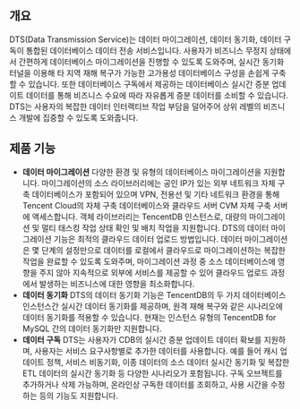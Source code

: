 ## 개요
DTS(Data Transmission Service)는 데이터 마이그레이션, 데이터 동기화, 데이터 구독이 통합된 데이터베이스 데이터 전송 서비스입니다. 사용자가 비즈니스 무정지 상태에서 간편하게 데이터베이스 마이그레이션을 진행할 수 있도록 도와주며, 실시간 동기화 터널을 이용해 타 지역 재해 복구가 가능한 고가용성 데이터베이스 구성을 손쉽게 구축할 수 있습니다. 또한 데이터베이스 구독에서 제공하는 데이터베이스 실시간 증분 업데이트 데이터를 통해 비즈니스 수요에 따라 자유롭게 증분 데이터를 소비할 수 있습니다.
DTS는 사용자의 복잡한 데이터 인터랙티브 작업 부담을 덜어주어 상위 레벨의 비즈니스 개발에 집중할 수 있도록 도와줍니다.


## 제품 기능
- **데이터 마이그레이션**
다양한 환경 및 유형의 데이터베이스 마이그레이션을 지원합니다. 마이그레이션의 소스 라이브러리에는 공인 IP가 있는 외부 네트워크 자체 구축 데이터베이스가 포함되어 있으며 VPN, 전용선 및 기타 네트워크 환경을 통해 Tencent Cloud의 자체 구축 데이터베이스와 클라우드 서버 CVM 자체 구축 서버에 액세스합니다. 객체 라이브러리는 TencentDB 인스턴스로, 대량의 마이그레이션 및 멀티 태스킹 작업 상태 확인 및 배치 작업을 지원합니다.
DTS의 데이터 마이그레이션 기능은 최적의 클라우드 데이터 업로드 방법입니다. 데이터 마이그레이션은 몇 단계의 설정만으로 데이터를 로컬에서 클라우드로 마이그레이션하는 복잡한 작업을 완료할 수 있도록 도와주며, 마이그레이션 과정 중 소스 데이터베이스에 영향을 주지 않아 지속적으로 외부에 서비스를 제공할 수 있어 클라우드 업로드 과정에서 발생하는 비즈니스에 대한 영향을 최소화합니다.
- **데이터 동기화**
DTS의 데이터 동기화 기능은 TencentDB의 두 가지 데이터베이스 인스턴스간 실시간 데이터 동기화를 제공하며, 원격 재해 복구와 같은 시나리오에 데이터 동기화를 적용할 수 있습니다. 현재는 인스턴스 유형의 TencentDB for MySQL 간의 데이터 동기화만 지원합니다.
- **데이터 구독**
DTS는 사용자가 CDB의 실시간 증분 업데이트 데이터 확보를 지원하며, 사용자는 서비스 요구사항별로 추가한 데이터를 사용합니다. 예를 들어 캐시 업데이트 정책, 서비스 비동기화, 이종 데이터의 소스 데이터 실시간 동기화 및 복잡한 ETL 데이터의 실시간 동기화 등 다양한 시나리오가 포함됩니다. 구독 오브젝트를 추가하거나 삭제 가능하며, 온라인상 구독한 데이터를 조회하고, 사용 시간을 수정하는 등의 기능도 지원합니다.
